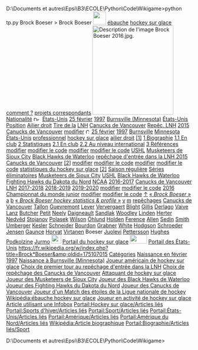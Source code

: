 D:\Documents et autres\Epsi\B3\ECOLE\Python\Code\Wikigame>python tp.py
Brock Boeser > Brock Boeser
<a class="image" href="/wiki/Fichier:Ice_hockey_pictogram.svg"><img alt="" class="noviewer" data-file-height="300" data-file-width="300" decoding="async" height="35" src="//upload.wikimedia.org/wikipedia/commons/thumb/e/eb/Ice_hockey_pictogram.svg/35px-Ice_hockey_pictogram.svg.png" srcset="//upload.wikimedia.org/wikipedia/commons/thumb/e/eb/Ice_hockey_pictogram.svg/53px-Ice_hockey_pictogram.svg.png 1.5x, //upload.wikimedia.org/wikipedia/commons/thumb/e/eb/Ice_hockey_pictogram.svg/70px-Ice_hockey_pictogram.svg.png 2x" width="35"/></a>
<a href="/wiki/Aide:%C3%89bauche" title="Aide:Ébauche">ébauche</a>
<a href="/wiki/Hockey_sur_glace" title="Hockey sur glace">hockey sur glace</a>
<a href="/wiki/Aide:Comment_modifier_une_page" title="Aide:Comment modifier une page">comment ?</a>
<a href="/wiki/Projet:Accueil" title="Projet:Accueil">projets correspondants</a>
<a class="image" href="/wiki/Fichier:Brock_Boeser_2016.jpg"><img alt="Description de l'image Brock Boeser 2016.jpg." data-file-height="3296" data-file-width="2994" decoding="async" height="242" src="//upload.wikimedia.org/wikipedia/commons/thumb/7/74/Brock_Boeser_2016.jpg/220px-Brock_Boeser_2016.jpg" srcset="//upload.wikimedia.org/wikipedia/commons/thumb/7/74/Brock_Boeser_2016.jpg/330px-Brock_Boeser_2016.jpg 1.5x, //upload.wikimedia.org/wikipedia/commons/thumb/7/74/Brock_Boeser_2016.jpg/440px-Brock_Boeser_2016.jpg 2x" width="220"/></a>
<a href="/wiki/Nationalit%C3%A9" title="Nationalité">Nationalité</a>
<a class="image" href="/wiki/Fichier:Flag_of_the_United_States.svg" title="Drapeau des États-Unis"><img alt="Drapeau des États-Unis" class="noviewer thumbborder" data-file-height="650" data-file-width="1235" decoding="async" height="11" src="//upload.wikimedia.org/wikipedia/commons/thumb/a/a4/Flag_of_the_United_States.svg/20px-Flag_of_the_United_States.svg.png" srcset="//upload.wikimedia.org/wikipedia/commons/thumb/a/a4/Flag_of_the_United_States.svg/30px-Flag_of_the_United_States.svg.png 1.5x, //upload.wikimedia.org/wikipedia/commons/thumb/a/a4/Flag_of_the_United_States.svg/40px-Flag_of_the_United_States.svg.png 2x" width="20"/></a>
<a href="/wiki/%C3%89tats-Unis" title="États-Unis">États-Unis</a>
<a href="/wiki/25_f%C3%A9vrier_en_sport" title="25 février en sport">25 février</a>
<a href="/wiki/1997_en_hockey_sur_glace" title="1997 en hockey sur glace">1997</a>
<a href="/wiki/Burnsville_(Minnesota)" title="Burnsville (Minnesota)">Burnsville (Minnesota)</a>
<a href="/wiki/%C3%89tats-Unis" title="États-Unis">États-Unis</a>
<a href="/wiki/Position_(hockey_sur_glace)" title="Position (hockey sur glace)">Position</a>
<a class="mw-redirect" href="/wiki/Ailier_droit_(hockey_sur_glace)" title="Ailier droit (hockey sur glace)">Ailier droit</a>
<a href="/wiki/Tir_(hockey_sur_glace)" title="Tir (hockey sur glace)">Tire de la</a>
<a href="/wiki/Ligue_nationale_de_hockey" title="Ligue nationale de hockey">LNH</a>
<a href="/wiki/Canucks_de_Vancouver" title="Canucks de Vancouver">Canucks de Vancouver</a>
<a href="/wiki/Rep%C3%AAchage_d%27entr%C3%A9e_dans_la_LNH" title="Repêchage d'entrée dans la LNH">Repêc. LNH</a>
<a href="/wiki/Rep%C3%AAchage_d%27entr%C3%A9e_dans_la_LNH_2015" title="Repêchage d'entrée dans la LNH 2015">2015</a>
<a href="/wiki/Canucks_de_Vancouver" title="Canucks de Vancouver">Canucks de Vancouver</a>
<a class="external text" href="https://fr.wikipedia.org/w/index.php?title=Brock_Boeser&amp;action=edit">modifier</a>
<a href="/wiki/Mod%C3%A8le:Infobox_Personnalit%C3%A9_du_hockey_sur_glace" title="Consultez la documentation du modèle"><img alt="Consultez la documentation du modèle" data-file-height="512" data-file-width="512" decoding="async" height="12" src="//upload.wikimedia.org/wikipedia/commons/thumb/3/38/Info_Simple.svg/12px-Info_Simple.svg.png" srcset="//upload.wikimedia.org/wikipedia/commons/thumb/3/38/Info_Simple.svg/18px-Info_Simple.svg.png 1.5x, //upload.wikimedia.org/wikipedia/commons/thumb/3/38/Info_Simple.svg/24px-Info_Simple.svg.png 2x" width="12"/></a>
<a href="/wiki/25_f%C3%A9vrier_en_sport" title="25 février en sport">25 février</a>
<a href="/wiki/1997_en_hockey_sur_glace" title="1997 en hockey sur glace">1997</a>
<a href="/wiki/Burnsville_(Minnesota)" title="Burnsville (Minnesota)">Burnsville</a>
<a href="/wiki/Minnesota" title="Minnesota">Minnesota</a>
<a href="/wiki/%C3%89tats-Unis" title="États-Unis">États-Unis</a>
<a href="/wiki/Sport_professionnel" title="Sport professionnel">professionnel</a>
<a href="/wiki/Hockey_sur_glace" title="Hockey sur glace">hockey sur glace</a>
<a class="mw-redirect" href="/wiki/Ailier_(hockey_sur_glace)" title="Ailier (hockey sur glace)">ailier droit</a>
<a href="#cite_note-elite-1"><span class="cite_crochet">[</span>1<span class="cite_crochet">]</span></a>
<a href="#Biographie"><span class="tocnumber">1</span> <span class="toctext">Biographie</span></a>
<a href="#En_club"><span class="tocnumber">1.1</span> <span class="toctext">En club</span></a>
<a href="#Statistiques"><span class="tocnumber">2</span> <span class="toctext">Statistiques</span></a>
<a href="#En_club_2"><span class="tocnumber">2.1</span> <span class="toctext">En club</span></a>
<a href="#Au_niveau_international"><span class="tocnumber">2.2</span> <span class="toctext">Au niveau international</span></a>
<a href="#Références"><span class="tocnumber">3</span> <span class="toctext">Références</span></a>
<a class="mw-editsection-visualeditor" href="/w/index.php?title=Brock_Boeser&amp;veaction=edit&amp;section=1" title="Modifier la section : Biographie">modifier</a>
<a href="/w/index.php?title=Brock_Boeser&amp;action=edit&amp;section=1" title="Modifier la section : Biographie">modifier le code</a>
<a class="mw-editsection-visualeditor" href="/w/index.php?title=Brock_Boeser&amp;veaction=edit&amp;section=2" title="Modifier la section : En club">modifier</a>
<a href="/w/index.php?title=Brock_Boeser&amp;action=edit&amp;section=2" title="Modifier la section : En club">modifier le code</a>
<a href="/wiki/United_States_Hockey_League" title="United States Hockey League">USHL</a>
<a href="/wiki/Musketeers_de_Sioux_City" title="Musketeers de Sioux City">Musketeers de Sioux City</a>
<a href="/wiki/Black_Hawks_de_Waterloo" title="Black Hawks de Waterloo">Black Hawks de Waterloo</a>
<a href="/wiki/Rep%C3%AAchage_d%27entr%C3%A9e_dans_la_LNH_2015" title="Repêchage d'entrée dans la LNH 2015">repêchage d'entrée dans la LNH 2015</a>
<a href="/wiki/Canucks_de_Vancouver" title="Canucks de Vancouver">Canucks de Vancouver</a>
<a href="#cite_note-hdb-2"><span class="cite_crochet">[</span>2<span class="cite_crochet">]</span></a>
<a class="mw-editsection-visualeditor" href="/w/index.php?title=Brock_Boeser&amp;veaction=edit&amp;section=3" title="Modifier la section : Statistiques">modifier</a>
<a href="/w/index.php?title=Brock_Boeser&amp;action=edit&amp;section=3" title="Modifier la section : Statistiques">modifier le code</a>
<a class="mw-editsection-visualeditor" href="/w/index.php?title=Brock_Boeser&amp;veaction=edit&amp;section=4" title="Modifier la section : En club">modifier</a>
<a href="/w/index.php?title=Brock_Boeser&amp;action=edit&amp;section=4" title="Modifier la section : En club">modifier le code</a>
<a href="/wiki/Statistiques_du_hockey_sur_glace" title="Statistiques du hockey sur glace">statistiques du hockey sur glace</a>
<a href="#cite_note-hdb-2"><span class="cite_crochet">[</span>2<span class="cite_crochet">]</span></a>
<a href="/wiki/Saison_sportive" title="Saison sportive">Saison régulière</a>
<a href="/wiki/S%C3%A9rie_%C3%A9liminatoire" title="Série éliminatoire">Séries éliminatoires</a>
<a href="/wiki/Musketeers_de_Sioux_City" title="Musketeers de Sioux City">Musketeers de Sioux City</a>
<a href="/wiki/United_States_Hockey_League" title="United States Hockey League">USHL</a>
<a href="/wiki/Black_Hawks_de_Waterloo" title="Black Hawks de Waterloo">Black Hawks de Waterloo</a>
<a href="/wiki/Fighting_Hawks_du_Dakota_du_Nord" title="Fighting Hawks du Dakota du Nord">Fighting Hawks du Dakota du Nord</a>
<a class="mw-redirect" href="/wiki/Championnat_NCAA_de_hockey_sur_glace_masculin" title="Championnat NCAA de hockey sur glace masculin">NCAA</a>
<a href="/wiki/Saison_2016-2017_de_la_LNH" title="Saison 2016-2017 de la LNH">2016-2017</a>
<a href="/wiki/Canucks_de_Vancouver" title="Canucks de Vancouver">Canucks de Vancouver</a>
<a href="/wiki/Ligue_nationale_de_hockey" title="Ligue nationale de hockey">LNH</a>
<a href="/wiki/Saison_2017-2018_de_la_LNH" title="Saison 2017-2018 de la LNH">2017-2018</a>
<a href="/wiki/Saison_2018-2019_de_la_LNH" title="Saison 2018-2019 de la LNH">2018-2019</a>
<a href="/wiki/Saison_2019-2020_de_la_LNH" title="Saison 2019-2020 de la LNH">2019-2020</a>
<a class="mw-editsection-visualeditor" href="/w/index.php?title=Brock_Boeser&amp;veaction=edit&amp;section=5" title="Modifier la section : Au niveau international">modifier</a>
<a href="/w/index.php?title=Brock_Boeser&amp;action=edit&amp;section=5" title="Modifier la section : Au niveau international">modifier le code</a>
<a href="/wiki/Championnat_du_monde_junior_de_hockey_sur_glace_2016" title="Championnat du monde junior de hockey sur glace 2016">2016</a>
<a href="/wiki/Championnat_du_monde_junior_de_hockey_sur_glace" title="Championnat du monde junior de hockey sur glace">Championnat du monde junior</a>
<a class="mw-editsection-visualeditor" href="/w/index.php?title=Brock_Boeser&amp;veaction=edit&amp;section=6" title="Modifier la section : Références">modifier</a>
<a href="/w/index.php?title=Brock_Boeser&amp;action=edit&amp;section=6" title="Modifier la section : Références">modifier le code</a>
<a href="#cite_ref-elite_1-0">↑</a>
<a class="external text" href="https://www.eliteprospects.com/player.php?player=248381" rel="nofollow">« <cite style="font-style:normal;"><i>Brock Boeser</i></cite> »</a>
<a href="#cite_ref-hdb_2-0">a</a>
<a href="#cite_ref-hdb_2-1">b</a>
<a class="external text" href="http://www.hockeydb.com/ihdb/stats/pdisplay.php3?pid=172649" rel="nofollow">« <cite style="font-style:normal;"><i>Brock Boeser <span class="lang-en" lang="en">hockey statistics &amp; profile</span></i></cite> »</a>
<a href="/wiki/Mod%C3%A8le:Palette_Premiers_choix_du_rep%C3%AAchage_des_Canucks_de_Vancouver" title="Modèle:Palette Premiers choix du repêchage des Canucks de Vancouver"><abbr class="abbr" title="Voir ce modèle.">v</abbr></a>
<a class="external text" href="https://fr.wikipedia.org/w/index.php?title=Mod%C3%A8le:Palette_Premiers_choix_du_rep%C3%AAchage_des_Canucks_de_Vancouver&amp;action=edit"><abbr class="abbr" title="Modifier ce modèle. Merci de prévisualiser avant de sauvegarder.">m</abbr></a>
<a href="/wiki/Draft_(sport)" title="Draft (sport)">repêchages</a>
<a href="/wiki/Canucks_de_Vancouver" title="Canucks de Vancouver">Canucks de Vancouver</a>
<a href="/wiki/Dale_Tallon" title="Dale Tallon">Tallon</a>
<a href="/wiki/Jocelyn_Guevremont" title="Jocelyn Guevremont">Guevremont</a>
<a href="/wiki/Don_Lever" title="Don Lever">Lever</a>
<a href="/wiki/Dennis_Ververgaert" title="Dennis Ververgaert">Ververgaert</a>
<a href="/wiki/Rick_Blight" title="Rick Blight">Blight</a>
<a href="/wiki/Jere_Gillis" title="Jere Gillis">Gillis</a>
<a href="/wiki/Bill_Derlago" title="Bill Derlago">Derlago</a>
<a href="/wiki/Rick_Vaive" title="Rick Vaive">Vaive</a>
<a href="/wiki/Rick_Lanz" title="Rick Lanz">Lanz</a>
<a href="/wiki/Garth_Butcher" title="Garth Butcher">Butcher</a>
<a href="/wiki/Michel_Petit_(hockey_sur_glace)" title="Michel Petit (hockey sur glace)">Petit</a>
<a href="/wiki/Cam_Neely" title="Cam Neely">Neely</a>
<a href="/wiki/Jean-Jacques_Daigneault" title="Jean-Jacques Daigneault">Daigneault</a>
<a href="/wiki/Jim_Sandlak" title="Jim Sandlak">Sandlak</a>
<a href="/wiki/Dan_Woodley" title="Dan Woodley">Woodley</a>
<a href="/wiki/Trevor_Linden" title="Trevor Linden">Linden</a>
<a href="/wiki/Jason_Herter" title="Jason Herter">Herter</a>
<a href="/wiki/Petr_Nedv%C4%9Bd" title="Petr Nedvěd">Nedvěd</a>
<a href="/wiki/Alek_Stojanov" title="Alek Stojanov">Stojanov</a>
<a class="new" href="/w/index.php?title=Libor_Polasek&amp;action=edit&amp;redlink=1" title="Libor Polasek (page inexistante)">Polasek</a>
<a class="new" href="/w/index.php?title=Mike_Wilson_(hockey_sur_glace)&amp;action=edit&amp;redlink=1" title="Mike Wilson (hockey sur glace) (page inexistante)">Wilson</a>
<a href="/wiki/Mattias_%C3%96hlund" title="Mattias Öhlund">Öhlund</a>
<a href="/wiki/Joshua_Holden" title="Joshua Holden">Holden</a>
<a href="/wiki/Brad_Ference" title="Brad Ference">Ference</a>
<a href="/wiki/Bryan_Allen" title="Bryan Allen">Allen</a>
<a href="/wiki/Daniel_Sedin" title="Daniel Sedin">Sedin</a>
<a href="/wiki/Nathan_Smith_(hockey_sur_glace)" title="Nathan Smith (hockey sur glace)">Smith</a>
<a href="/wiki/R._J._Umberger" title="R. J. Umberger">Umberger</a>
<a href="/wiki/Ryan_Kesler" title="Ryan Kesler">Kesler</a>
<a href="/wiki/Cory_Schneider" title="Cory Schneider">Schneider</a>
<a href="/wiki/Luc_Bourdon_(hockey_sur_glace)" title="Luc Bourdon (hockey sur glace)">Bourdon</a>
<a href="/wiki/Michael_Grabner" title="Michael Grabner">Grabner</a>
<a href="/wiki/Patrick_White_(hockey_sur_glace)" title="Patrick White (hockey sur glace)">White</a>
<a href="/wiki/Cody_Hodgson" title="Cody Hodgson">Hodgson</a>
<a href="/wiki/Jordan_Schroeder" title="Jordan Schroeder">Schroeder</a>
<a href="/wiki/Nicklas_Jensen" title="Nicklas Jensen">Jensen</a>
<a href="/wiki/Brendan_Gaunce" title="Brendan Gaunce">Gaunce</a>
<a href="/wiki/Bo_Horvat" title="Bo Horvat">Horvat</a>
<a href="/wiki/Jake_Virtanen" title="Jake Virtanen">Virtanen</a>
<a class="mw-selflink selflink">Boeser</a>
<a href="/wiki/Olli_Juolevi" title="Olli Juolevi">Juolevi</a>
<a href="/wiki/Elias_Pettersson" title="Elias Pettersson">Pettersson</a>
<a href="/wiki/Quinton_Hughes" title="Quinton Hughes">Hughes</a>
<a href="/wiki/Vassili_Podkolzine" title="Vassili Podkolzine">Podkolzine</a>
<a class="new" href="/w/index.php?title=Joni_Jurmo&amp;action=edit&amp;redlink=1" title="Joni Jurmo (page inexistante)">Jurmo</a>
<a href="/wiki/Portail:Hockey_sur_glace" title="Portail du hockey sur glace"><img alt="" class="noviewer" data-file-height="1400" data-file-width="1528" decoding="async" height="24" src="//upload.wikimedia.org/wikipedia/commons/thumb/6/69/Amateur_ice_hockey_skates_trans.png/26px-Amateur_ice_hockey_skates_trans.png" srcset="//upload.wikimedia.org/wikipedia/commons/thumb/6/69/Amateur_ice_hockey_skates_trans.png/39px-Amateur_ice_hockey_skates_trans.png 1.5x, //upload.wikimedia.org/wikipedia/commons/thumb/6/69/Amateur_ice_hockey_skates_trans.png/52px-Amateur_ice_hockey_skates_trans.png 2x" width="26"/></a>
<a href="/wiki/Portail:Hockey_sur_glace" title="Portail:Hockey sur glace">Portail du hockey sur glace</a>
<a href="/wiki/Portail:%C3%89tats-Unis" title="Portail des États-Unis"><img alt="" class="noviewer thumbborder" data-file-height="650" data-file-width="1235" decoding="async" height="24" src="//upload.wikimedia.org/wikipedia/commons/thumb/a/a4/Flag_of_the_United_States.svg/46px-Flag_of_the_United_States.svg.png" srcset="//upload.wikimedia.org/wikipedia/commons/thumb/a/a4/Flag_of_the_United_States.svg/69px-Flag_of_the_United_States.svg.png 1.5x, //upload.wikimedia.org/wikipedia/commons/thumb/a/a4/Flag_of_the_United_States.svg/92px-Flag_of_the_United_States.svg.png 2x" width="46"/></a>
<a href="/wiki/Portail:%C3%89tats-Unis" title="Portail:États-Unis">Portail des États-Unis</a>
<a dir="ltr" href="https://fr.wikipedia.org/w/index.php?title=Brock_Boeser&amp;oldid=175107015">https://fr.wikipedia.org/w/index.php?title=Brock*Boeser&amp;oldid=175107015</a>
<a href="/wiki/Cat%C3%A9gorie:Accueil" title="Catégorie:Accueil">Catégories</a>
<a href="/wiki/Cat%C3%A9gorie:Naissance_en_f%C3%A9vrier_1997" title="Catégorie:Naissance en février 1997">Naissance en février 1997</a>
<a href="/wiki/Cat%C3%A9gorie:Naissance*%C3%A0*Burnsville*(Minnesota)" title="Catégorie:Naissance à Burnsville (Minnesota)">Naissance à Burnsville (Minnesota)</a>
<a href="/wiki/Cat%C3%A9gorie:Joueur_am%C3%A9ricain_de_hockey_sur_glace" title="Catégorie:Joueur américain de hockey sur glace">Joueur américain de hockey sur glace</a>
<a href="/wiki/Cat%C3%A9gorie:Choix_de_premier_tour_au_rep%C3%AAchage_d%27entr%C3%A9e_dans_la_LNH" title="Catégorie:Choix de premier tour au repêchage d'entrée dans la LNH">Choix de premier tour au repêchage d'entrée dans la LNH</a>
<a href="/wiki/Cat%C3%A9gorie:Choix_de_rep%C3%AAchage_des_Canucks_de_Vancouver" title="Catégorie:Choix de repêchage des Canucks de Vancouver">Choix de repêchage des Canucks de Vancouver</a>
<a href="/wiki/Cat%C3%A9gorie:Attaquant_de_hockey_sur_glace" title="Catégorie:Attaquant de hockey sur glace">Attaquant de hockey sur glace</a>
<a href="/wiki/Cat%C3%A9gorie:Joueur_des_Musketeers_de_Sioux_City" title="Catégorie:Joueur des Musketeers de Sioux City">Joueur des Musketeers de Sioux City</a>
<a href="/wiki/Cat%C3%A9gorie:Joueur_des_Black_Hawks_de_Waterloo" title="Catégorie:Joueur des Black Hawks de Waterloo">Joueur des Black Hawks de Waterloo</a>
<a href="/wiki/Cat%C3%A9gorie:Joueur_des_Fighting_Hawks_du_Dakota_du_Nord" title="Catégorie:Joueur des Fighting Hawks du Dakota du Nord">Joueur des Fighting Hawks du Dakota du Nord</a>
<a href="/wiki/Cat%C3%A9gorie:Joueur_des_Canucks_de_Vancouver" title="Catégorie:Joueur des Canucks de Vancouver">Joueur des Canucks de Vancouver</a>
<a href="/wiki/Cat%C3%A9gorie:Joueur_d%27un_Match_des_%C3%A9toiles_de_la_Ligue_nationale_de_hockey" title="Catégorie:Joueur d'un Match des étoiles de la Ligue nationale de hockey">Joueur d'un Match des étoiles de la Ligue nationale de hockey</a>
<a href="/wiki/Cat%C3%A9gorie:Wikip%C3%A9dia:%C3%A9bauche_hockey_sur_glace" title="Catégorie:Wikipédia:ébauche hockey sur glace">Wikipédia:ébauche hockey sur glace</a>
<a href="/wiki/Cat%C3%A9gorie:Joueur_en_activit%C3%A9_de_hockey_sur_glace" title="Catégorie:Joueur en activité de hockey sur glace">Joueur en activité de hockey sur glace</a>
<a href="/wiki/Cat%C3%A9gorie:Article_utilisant_une_Infobox" title="Catégorie:Article utilisant une Infobox">Article utilisant une Infobox</a>
<a href="/wiki/Cat%C3%A9gorie:Portail:Hockey_sur_glace/Articles_li%C3%A9s" title="Catégorie:Portail:Hockey sur glace/Articles liés">Portail:Hockey sur glace/Articles liés</a>
<a href="/wiki/Cat%C3%A9gorie:Portail:Sports_d%27hiver/Articles_li%C3%A9s" title="Catégorie:Portail:Sports d'hiver/Articles liés">Portail:Sports d'hiver/Articles liés</a>
<a href="/wiki/Cat%C3%A9gorie:Portail:Sport/Articles_li%C3%A9s" title="Catégorie:Portail:Sport/Articles liés">Portail:Sport/Articles liés</a>
<a href="/wiki/Cat%C3%A9gorie:Portail:%C3%89tats-Unis/Articles_li%C3%A9s" title="Catégorie:Portail:États-Unis/Articles liés">Portail:États-Unis/Articles liés</a>
<a href="/wiki/Cat%C3%A9gorie:Portail:Am%C3%A9rique/Articles_li%C3%A9s" title="Catégorie:Portail:Amérique/Articles liés">Portail:Amérique/Articles liés</a>
<a href="/wiki/Cat%C3%A9gorie:Portail:Am%C3%A9rique_du_Nord/Articles_li%C3%A9s" title="Catégorie:Portail:Amérique du Nord/Articles liés">Portail:Amérique du Nord/Articles liés</a>
<a href="/wiki/Cat%C3%A9gorie:Wikip%C3%A9dia:Article_biographique" title="Catégorie:Wikipédia:Article biographique">Wikipédia:Article biographique</a>
<a href="/wiki/Cat%C3%A9gorie:Portail:Biographie/Articles_li%C3%A9s/Sport" title="Catégorie:Portail:Biographie/Articles liés/Sport">Portail:Biographie/Articles liés/Sport</a>

D:\Documents et autres\Epsi\B3\ECOLE\Python\Code\Wikigame>
